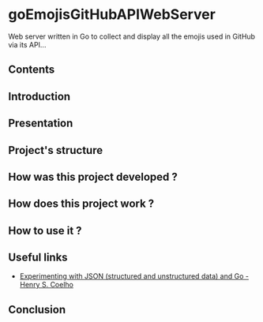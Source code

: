 # goEmojisGitHubAPIWebServer

Web server written in Go to collect and display all the emojis used in GitHub via its API...

## Contents

## Introduction

## Presentation

## Project's structure

## How was this project developed ?

## How does this project work ?

## How to use it ?

## Useful links

* [Experimenting with JSON (structured and unstructured data) and Go - Henry S. Coelho](https://hcoelho.com/blog/62/Experimenting_with_JSON_structured_and_unstructured_data_and_Go)

## Conclusion
